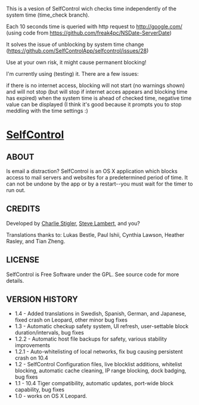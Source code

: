 This is a vesion of SelfControl wich checks time independently of the system time (time_check branch).

Each 10 seconds time is queried with http request to http://google.com/ (using code from https://github.com/freak4pc/NSDate-ServerDate)

It solves the issue of unblocking by system time change (https://github.com/SelfControlApp/selfcontrol/issues/28)

Use at your own risk, it might cause permanent blocking!

I'm currently using (testing) it. There are a few issues:

if there is no internet access, blocking will not start (no warnings shown)
and will not stop (but will stop if internet acces appears and blocking time has expired)
when the system time is ahead of checked time, negative time value can be displayed (I think it's good because it prompts you to stop meddling with the time settings :)

[SelfControl](http://selfcontrolapp.com)
===========

ABOUT
-----
Is email a distraction? SelfControl is an OS X application which blocks access to mail servers and websites for a predetermined period of time. It can not be undone by the app or by a restart--you must wait for the timer to run out.

CREDITS
-------
Developed by [Charlie Stigler](http://charliestigler.com), [Steve Lambert](http://visitsteve.com), and you?

Translations thanks to: Lukas Bestle, Paul Ishii, Cynthia Lawson, Heather Rasley, and Tian Zheng.

LICENSE
-------
SelfControl is Free Software under the GPL. See source code for more details.

VERSION HISTORY
---------------

* 1.4 - Added translations in Swedish, Spanish, German, and Japanese, fixed crash on Leopard, other minor bug fixes
* 1.3 - Automatic checkup safety system, UI refresh, user-settable block duration/intervals, bug fixes
* 1.2.2 - Automatic host file backups for safety, various stability improvements
* 1.2.1 - Auto-whitelisting of local networks, fix bug causing persistent crash on 10.4
* 1.2 - SelfControl Configuration files, live blocklist additions, whitelist blocking, automatic cache cleaning, IP range blocking, dock badging, bug fixes
* 1.1 - 10.4 Tiger compatibility, automatic updates, port-wide block capability, bug fixes
* 1.0 - works on OS X Leopard.
